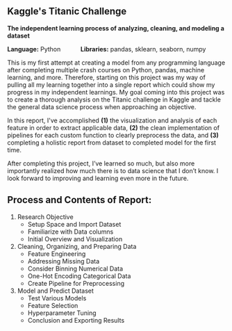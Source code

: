 ## Kaggle's Titanic Challenge
**The independent learning process of analyzing, cleaning, and modeling a dataset** <br/>

**Language:** Python &emsp;&emsp;&emsp;**Libraries:** pandas, sklearn, seaborn, numpy

This is my first attempt at creating a model from any programming language after completing multiple crash courses on Python, pandas, machine learning, and more. Therefore, starting on this project was my way of pulling all my learning together into a single report which could show my progress in my independent learnings. My goal coming into this project was to create a thorough analysis on the Titanic challenge in Kaggle and tackle the general data science process when approaching an objective.

In this report, I've accomplished **(1)** the visualization and analysis of each feature in order to extract applicable data, **(2)**  the clean implementation of pipelines for each custom function to clearly preprocess the data, and **(3)** completing a holistic report from dataset to completed model for the first time.

After completing this project, I’ve learned so much, but also more importantly realized how much there is to data science that I don’t know. I look forward to improving and learning even more in the future.

## **Process and Contents of Report:**
1. Research Objective
    - Setup Space and Import Dataset
    - Familiarize with Data columns
    - Initial Overview and Visualization
2. Cleaning, Organizing, and Preparing Data
    - Feature Engineering
    - Addressing Missing Data
    - Consider Binning Numerical Data
    - One-Hot Encoding Categorical Data
    - Create Pipeline for Preprocessing
3. Model and Predict Dataset
    - Test Various Models
    - Feature Selection
    - Hyperparameter Tuning
    - Conclusion and Exporting Results
